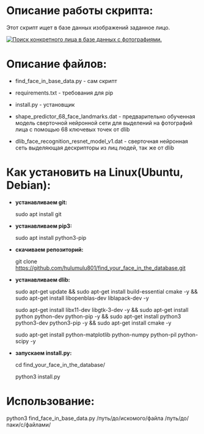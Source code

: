 # Описание работы скрипта:

Этот скрипт ищет в базе данных изображений заданное лицо.

[![Поиск конкретного лица в базе данных с фотографиями.](https://img.youtube.com/N4evIIOrjHw/0.jpg)](https://www.youtube.com/watch?v=N4evIIOrjHw)

# Описание файлов:
  
  - find_face_in_base_data.py - сам скрипт
  
  - requirements.txt - требования для pip
  
  - install.py - установщик
  
  - shape_predictor_68_face_landmarks.dat - предварительно обученная модель сверточной нейронной сети для выделений на фотографий лица с помощью 68 ключевых точек от dlib
  
  - dlib_face_recognition_resnet_model_v1.dat - сверточная нейронная сеть выделяющая дескрипторы из лиц людей, так же от dlib

# Как установить на Linux(Ubuntu, Debian):

  - **устанавливаем git:**
  
    sudo apt install git
    
  - **устанавливаем pip3:**
  
    sudo apt install python3-pip

  - **скачиваем репозиторий:**
    
    git clone https://github.com/hulumulu801/find_your_face_in_the_database.git

  - **устанавливаем dlib:**
  
    sudo apt-get update && sudo apt-get install build-essential cmake -y && sudo apt-get install libopenblas-dev liblapack-dev -y
    
    sudo apt-get install libx11-dev libgtk-3-dev -y && sudo apt-get install python python-dev python-pip -y && sudo apt-get install python3 python3-dev python3-pip -y && sudo apt-get install cmake -y
    
    sudo apt-get install python-matplotlib python-numpy python-pil python-scipy -y
    
  - **запускаем install.py:**
  
    cd find_your_face_in_the_database/
  
    python3 install.py
    
# Использование: 

  python3 find_face_in_base_data.py /путь/до/искомого/файла /путь/до/паки/с/файлами/

